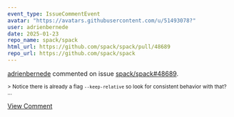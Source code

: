 ```yaml
---
event_type: IssueCommentEvent
avatar: "https://avatars.githubusercontent.com/u/51493078?"
user: adrienbernede
date: 2025-01-23
repo_name: spack/spack
html_url: https://github.com/spack/spack/pull/48689
repo_url: https://github.com/spack/spack
---
```


<a href='https://github.com/adrienbernede' target='_blank'>adrienbernede</a> commented on issue <a href='https://github.com/spack/spack/pull/48689' target='_blank'>spack/spack#48689</a>.

<small>> Notice there is already a flag `--keep-relative` so look for consistent behavior with that?...</small>

<a href='https://github.com/spack/spack/pull/48689' target='_blank'>View Comment</a>